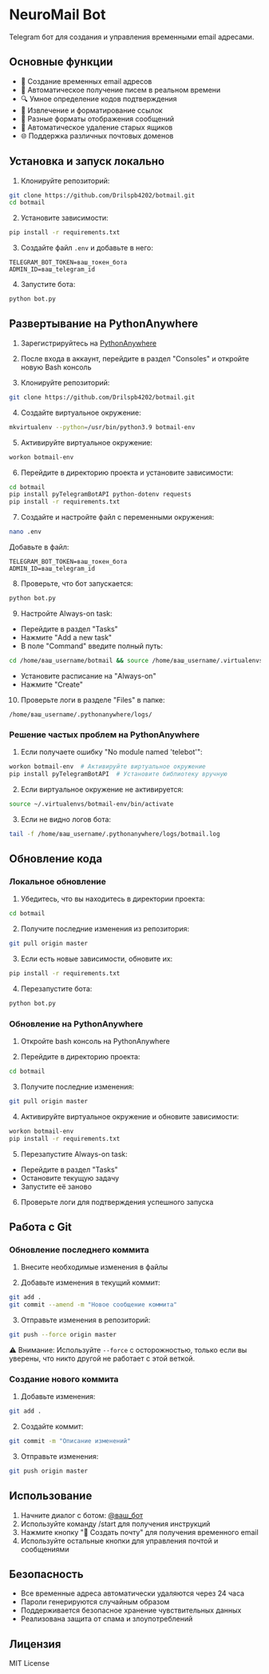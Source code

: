 # NeuroMail Bot

Telegram бот для создания и управления временными email адресами.

## Основные функции

- 📧 Создание временных email адресов
- 📨 Автоматическое получение писем в реальном времени
- 🔍 Умное определение кодов подтверждения
- 🔗 Извлечение и форматирование ссылок
- 📱 Разные форматы отображения сообщений
- 🔐 Автоматическое удаление старых ящиков
- 🌐 Поддержка различных почтовых доменов

## Установка и запуск локально

1. Клонируйте репозиторий:
```bash
git clone https://github.com/Drilspb4202/botmail.git
cd botmail
```

2. Установите зависимости:
```bash
pip install -r requirements.txt
```

3. Создайте файл `.env` и добавьте в него:
```
TELEGRAM_BOT_TOKEN=ваш_токен_бота
ADMIN_ID=ваш_telegram_id
```

4. Запустите бота:
```bash
python bot.py
```

## Развертывание на PythonAnywhere

1. Зарегистрируйтесь на [PythonAnywhere](https://www.pythonanywhere.com)

2. После входа в аккаунт, перейдите в раздел "Consoles" и откройте новую Bash консоль

3. Клонируйте репозиторий:
```bash
git clone https://github.com/Drilspb4202/botmail.git
```

4. Создайте виртуальное окружение:
```bash
mkvirtualenv --python=/usr/bin/python3.9 botmail-env
```

5. Активируйте виртуальное окружение:
```bash
workon botmail-env
```

6. Перейдите в директорию проекта и установите зависимости:
```bash
cd botmail
pip install pyTelegramBotAPI python-dotenv requests
pip install -r requirements.txt
```

7. Создайте и настройте файл с переменными окружения:
```bash
nano .env
```
Добавьте в файл:
```
TELEGRAM_BOT_TOKEN=ваш_токен_бота
ADMIN_ID=ваш_telegram_id
```

8. Проверьте, что бот запускается:
```bash
python bot.py
```

9. Настройте Always-on task:
- Перейдите в раздел "Tasks"
- Нажмите "Add a new task"
- В поле "Command" введите полный путь:
```bash
cd /home/ваш_username/botmail && source /home/ваш_username/.virtualenvs/botmail-env/bin/activate && python bot.py
```
- Установите расписание на "Always-on"
- Нажмите "Create"

10. Проверьте логи в разделе "Files" в папке:
```
/home/ваш_username/.pythonanywhere/logs/
```

### Решение частых проблем на PythonAnywhere

1. Если получаете ошибку "No module named 'telebot'":
```bash
workon botmail-env  # Активируйте виртуальное окружение
pip install pyTelegramBotAPI  # Установите библиотеку вручную
```

2. Если виртуальное окружение не активируется:
```bash
source ~/.virtualenvs/botmail-env/bin/activate
```

3. Если не видно логов бота:
```bash
tail -f /home/ваш_username/.pythonanywhere/logs/botmail.log
```

## Обновление кода

### Локальное обновление

1. Убедитесь, что вы находитесь в директории проекта:
```bash
cd botmail
```

2. Получите последние изменения из репозитория:
```bash
git pull origin master
```

3. Если есть новые зависимости, обновите их:
```bash
pip install -r requirements.txt
```

4. Перезапустите бота:
```bash
python bot.py
```

### Обновление на PythonAnywhere

1. Откройте bash консоль на PythonAnywhere

2. Перейдите в директорию проекта:
```bash
cd botmail
```

3. Получите последние изменения:
```bash
git pull origin master
```

4. Активируйте виртуальное окружение и обновите зависимости:
```bash
workon botmail-env
pip install -r requirements.txt
```

5. Перезапустите Always-on task:
- Перейдите в раздел "Tasks"
- Остановите текущую задачу
- Запустите её заново

6. Проверьте логи для подтверждения успешного запуска

## Работа с Git

### Обновление последнего коммита

1. Внесите необходимые изменения в файлы

2. Добавьте изменения в текущий коммит:
```bash
git add .
git commit --amend -m "Новое сообщение коммита"
```

3. Отправьте изменения в репозиторий:
```bash
git push --force origin master
```

⚠️ Внимание: Используйте `--force` с осторожностью, только если вы уверены, что никто другой не работает с этой веткой.

### Создание нового коммита

1. Добавьте изменения:
```bash
git add .
```

2. Создайте коммит:
```bash
git commit -m "Описание изменений"
```

3. Отправьте изменения:
```bash
git push origin master
```

## Использование

1. Начните диалог с ботом: [@ваш_бот](https://t.me/ваш_бот)
2. Используйте команду /start для получения инструкций
3. Нажмите кнопку "📧 Создать почту" для получения временного email
4. Используйте остальные кнопки для управления почтой и сообщениями

## Безопасность

- Все временные адреса автоматически удаляются через 24 часа
- Пароли генерируются случайным образом
- Поддерживается безопасное хранение чувствительных данных
- Реализована защита от спама и злоупотреблений

## Лицензия

MIT License